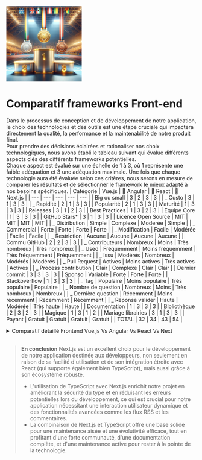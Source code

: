 <img src="../../Assets/Images/podium.png" alt="Podium" width="200">

# Comparatif frameworks Front-end

Dans le processus de conception et de développement de notre application, le choix des technologies et des outils est une étape cruciale qui impactera directement la qualité, la performance et la maintenabilité de notre produit final.  
Pour prendre des décisions éclairées et rationaliser nos choix technologiques, nous avons établi le tableau suivant qui évalue différents aspects clés des différents frameworks potentielles.  
Chaque aspect est évalué sur une échelle de 1 à 3, où 1 représente une faible adéquation et 3 une adéquation maximale. Une fois que chaque technologie aura été évaluée selon ces critères, nous serons en mesure de comparer les résultats et de sélectionner le framework le mieux adapté à nos besoins spécifiques.
| Catégorie | Vue.js | 🥉 Angular | 🥈 React | 🥇 Next.js |
| --- | --- | --- | --- | --- |
| Big ou small | 3 | 2 | 3 | 3 |
| _ Custo | 3 | 1 | 3 | 3 |
| _ Rapidité | 2 | 1 | 3 | 3 |
| Popularité | 2 | 1 | 3 | 3 |
| Maturité | 1 | 3 | 3 | 3 |
| Releases | 3 | 1 | 2 | 3 |
| Best Practices | 1 | 3 | 2 | 3 |
| Equipe Core | 1 | 3 | 3 | 3 |
| GitHub Stars\* | 3 | 1 | 3 | 3 |
| Licence Open Source | MIT | MIT | MIT | MIT |
| _ Distribution | Simple | Complexe | Moderée | Simple |
| _ Commercial | Forte | Forte | Forte | Forte |
| _ Modification | Facile | Modérée | Facile | Facile |
| _ Restriction | Aucune | Aucune | Aucune | Aucune |
| Commu GitHub | 2 | 2 | 3 | 3 |
| _ Contributeurs | Nombreux | Moins | Très nombreux | Très nombreux |
| _ Used | Fréquemment | Moins fréquemment | Très fréquemment | Fréquemment |
| _ Issu | Modérés | Nombreux | Modérés | Modérés |
| _ Pull Request | Actives | Moins actives | Très actives | Actives |
| _ Process contribution | Clair | Complexe | Clair | Clair |
| Dernier commit | 3 | 3 | 3 | 3 |
| Sponso | Variable | Forte | Forte | Forte |
| Stackoverflow | 1 | 3 | 3 | 3 |
| _ Tag | Populaire | Moins populaire | Très populaire | Populaire |
| _ Nombre de question | Nombreux | Moins | Très nombreux | Nombreux |
| _ Dernière question | Récemment | Moins récemment | Récemment | Récemment |
| \_ Réponse valider | Haute | Modérée | Très haute | Haute |
| Documentation | 1 | 3 | 3 | 3 |
| Bibliothèque | 2 | 3 | 2 | 3 |
| Magique | 1 | 3 | 1 | 2 |
| Mariage librairies | 3 | 1 | 3 | 3 |
| Payant | Gratuit | Gratuit | Gratuit | Gratuit |
| TOTAL | 32 | 34 | 43 | 54 |

<details>
<summary>Comparatif détaillé Frontend Vue.js Vs Angular Vs React Vs Next</summary>

### **Big ou Small (Scalabilité)**

- **Vue.js** : Adaptable à la fois pour les petits et les grands projets grâce à sa simplicité et modularité. L'utilisation de TypeScript ajoute une couche de robustesse en termes de maintenance et évolutivité du code.
- **Angular** : Conçu pour des applications d'entreprise de grande envergure avec une architecture robuste, Angular utilise TypeScript nativement, ce qui renforce sa capacité à gérer des applications complexes.
- **React** : Extrêmement flexible, convient pour des projets variés, des applications simples aux systèmes complexes. L'intégration de TypeScript améliore la gestion de gros projets en apportant une vérification de type statique.
- **Next.js** : Idéal pour les projets de toutes tailles, avec une excellente prise en charge du SSR et du SSG. L'intégration de TypeScript rend le code plus prévisible et sûr, renforçant la scalabilité.

### **Coût (Custo)**

- **Vue.js**, **Angular**, **React** : Tous open-source et gratuits. Les coûts de développement peuvent varier en fonction de la disponibilité des développeurs et de leur expertise avec chaque framework, y compris leur maîtrise de TypeScript.
- **Next.js** : Également open-source et gratuit. Les coûts principaux sont liés au développement et à l'infrastructure, notamment pour le SSR, mais ces coûts peuvent être optimisés grâce à une bonne planification et l'utilisation de plateformes d'hébergement adaptées. L'utilisation de TypeScript peut augmenter les coûts initiaux mais réduit les erreurs potentielles.

### **Rapidité (Performance)**

- **Vue.js** : Très rapide pour les mises à jour du DOM, idéal pour les applications interactives et dynamiques. TypeScript n'affecte pas directement la performance à l'exécution mais améliore le développement.
- **Angular** : Bonnes performances, surtout avec les améliorations apportées par les versions récentes, mais peut être plus lourd à charger initialement. TypeScript est utilisé nativement, contribuant à optimiser la gestion du code.
- **React** : Excellentes performances, notamment avec les techniques de lazy loading et memoïsation. TypeScript ajoute une surcouche de sécurité type sans impacter les performances.
- **Next.js** : Performances optimisées pour le chargement initial grâce au SSR et au Static Generation, particulièrement efficace pour améliorer l'expérience utilisateur sur des applications web complexes. TypeScript améliore la qualité du code.

### **Popularité**

- **Vue.js** : Extrêmement populaire pour sa facilité d'apprentissage et sa flexibilité. L'adoption de TypeScript est croissante, ce qui pourrait augmenter sa popularité parmi les développeurs qui préfèrent le typage statique.
- **Angular** : Très populaire, en particulier dans les entreprises, pour ses capacités à gérer de grandes applications de manière structurée. L'utilisation native de TypeScript est un atout.
- **React** : La plus populaire des bibliothèques frontend, largement utilisée dans l'industrie pour son approche flexible et composant-basée. TypeScript est de plus en plus adopté dans les projets React.
- **Next.js** : Très populaire pour le développement de nouvelles applications web grâce à ses fonctionnalités avancées de rendu côté serveur et de génération de sites statiques. L'intégration avec TypeScript renforce cette popularité.

### **Maturité et Stabilité**

- **Vue.js** : Stable et mature avec une large base d'utilisateurs et une communauté active. L'adoption de TypeScript peut contribuer à une meilleure stabilité dans les projets de grande envergure.
- **Angular** : Très mature, soutenu par Google, et utilisé dans de nombreux projets d'entreprise de grande envergure. L'utilisation de TypeScript est intrinsèque.
- **React** : Également très mature, soutenu par Facebook, et constitue la base de nombreuses applications modernes. TypeScript est de plus en plus utilisé pour renforcer la fiabilité des applications.
- **Next.js** : Relativement récent comparé aux autres, mais a rapidement gagné en maturité et en stabilité grâce au soutien de Vercel et de la communauté. L'utilisation de TypeScript ajoute une couche supplémentaire de fiabilité.

### **Best Practices**

- **Vue.js** : Encourage une approche structurée mais flexible, facilitant la maintenance et l'évolutivité des applications. Promeut une séparation claire des préoccupations entre la logique et la présentation.
- **Angular** : Offre un cadre rigoureux avec des pratiques fortement prescrites, telles que l'injection de dépendances et la modularité, ce qui aide à construire des applications robustes et maintenables.
- **React** : Prône une approche composant-basée qui favorise la réutilisation et la testabilité du code. La gestion de l'état et des effets secondaires est bien définie avec des hooks.
- **Next.js** : Intègre les meilleures pratiques de React et ajoute des fonctionnalités spécifiques pour le SSR et le SSG, optimisant les performances et l'expérience utilisateur.

### **Équipe Core**

- **Vue.js** : Développé et maintenu par une équipe internationale de contributeurs bénévoles, avec Evan You en tant que figure de proue.
- **Angular** : Développé par Google avec une équipe dédiée qui assure un développement continu et le support de l'écosystème.
- **React** : Maintenu par Facebook avec l'aide d'une large communauté de développeurs. L'équipe core est reconnue pour son innovation continue.
- **Next.js** : Développé par Vercel avec une équipe qui se concentre sur la simplification du développement web et l'amélioration des performances des applications web.

### **GitHub Stars**

- **Vue.js** : Environ 200k étoiles, indiquant une large adoption et une communauté active.
- **Angular** : Environ 80k étoiles, reflétant sa position solide dans les environnements d'entreprise.
- **React** : Plus de 190k étoiles, témoignant de son immense popularité et de son influence dans le développement web moderne.
- **Next.js** : Environ 90k étoiles, montrant une croissance rapide et un intérêt croissant pour les fonctionnalités de rendu côté serveur et de génération statique.

### **Dernier commit**

- **Vue.js**, **Angular**, **React**, **Next.js** : Tous ces projets bénéficient de mises à jour régulières qui reflètent un engagement continu envers l'innovation et la sécurité.

### **Stackoverflow**

- **Vue.js**, **Angular**, **React**, **Next.js** : Chacun dispose d'une forte présence sur Stack Overflow, avec des milliers de questions et réponses qui couvrent des problèmes fréquents et des scénarios d'utilisation variés.

### **Documentation et Support**

- **Vue.js** : La documentation est réputée pour sa clarté et sa facilité d'accès, avec des guides interactifs et des exemples concrets.
- **Angular** : Documentation très détaillée et structurée, accompagnée de nombreux tutoriels et cours en ligne.
- **React** : Dispose d'une documentation complète et bien organisée, avec une large gamme de ressources communautaires.
- **Next.js** : Documentation très complète, avec un accent particulier sur les exemples de code et les meilleures pratiques pour le SSR et le SSG.

### **Magique**

- **Vue.js** : Minimise la "magie" en favorisant une approche explicite et déclarative, bien que des fonctionnalités comme la réactivité soient abstraites.
- **Angular** : Utilise une certaine quantité de "magie", notamment dans la gestion automatique des dépendances et des mises à jour du DOM.
- **React** : Reste peu "magique", préférant une transparence où les développeurs doivent gérer explicitement l'état et le cycle de vie des composants.
- **Next.js** : Introduit une "magie" modérée, principalement dans la gestion simplifiée des routes et du rendu pré-rendu.

### **Mariage librairies**

- **Vue.js** : Très flexible, permettant l'intégration facile avec diverses bibliothèques grâce à son système de plugins.
- **Angular** : Bien intégré dans son propre écosystème, mais peut présenter des défis lors de l'utilisation avec des bibliothèques qui ne sont pas spécifiquement conçues pour Angular.
- **React** : Extrêmement adaptable avec d'autres bibliothèques, grâce à sa nature composant-basée et son écosystème ouvert.
- **Next.js** : Excellente intégration avec l'écosystème React et les autres bibliothèques JavaScript, optimisant ainsi le développement de solutions complètes.
</details>
<br>

> **En conclusion** Next.js est un excellent choix pour le développement de notre application destinée aux développeurs, non seulement en raison de sa facilité d'utilisation et de son intégration étroite avec React (qui supporte également bien TypeScript), mais aussi grâce à son écosystème robuste.
>
> >
>
> - L'utilisation de TypeScript avec Next.js enrichit notre projet en améliorant la sécurité du type et en réduisant les erreurs potentielles lors du développement, ce qui est crucial pour notre application nécessitant une interaction utilisateur dynamique et des fonctionnalités avancées comme les flux RSS et les commentaires.
> - La combinaison de Next.js et TypeScript offre une base solide pour une maintenance aisée et une évolutivité efficace, tout en profitant d'une forte communauté, d'une documentation complète, et d'une maintenance active pour rester à la pointe de la technologie.
